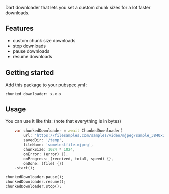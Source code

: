 Dart downloader that lets you set a custom chunk sizes for a lot faster downloads.

## Features

* custom chunk size downloads
* stop downloads
* pause downloads
* resume downloads

## Getting started

Add this package to your pubspec.yml:

    chunked_downloader: x.x.x

## Usage

You can use it like this: (note that everything is in bytes)

```dart
    var chunkedDownloader = await ChunkedDownloader(
        url: 'https://filesamples.com/samples/video/mjpeg/sample_3840x2160.mjpeg',
        savedDir: '/temp',
        fileName: 'sometestfile.mjpeg',
        chunkSize: 1024 * 1024,
        onError: (error) {},
        onProgress: (received, total, speed) {},
        onDone: (file) {})
    .start();

chunkedDownloader.pause();
chunkedDownloader.resume();
chunkedDownloader.stop();
```
